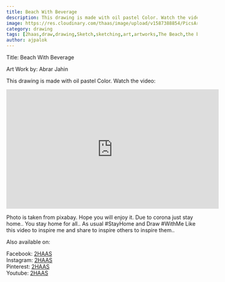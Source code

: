```yaml
---
title: Beach With Beverage
description: This drawing is made with oil pastel Color. Watch the video..
image: https://res.cloudinary.com/thaas/image/upload/v1587388854/PicsArt_04-18-10.58.52_mlfhje.jpg
category: drawing
tags: [2haas,draw,drawing,Sketch,sketching,art,artworks,The Beach,the beach,Myrtle Beach,Beverage,Myrtle,Long Beach,Long beach,Beaches,Satisfied,Satisfying,Satisfying video,satisfying video,Oil,Oil pastel,how to draw with oil pastels,Time lapse,How to draw with oil pastel,how to draw with oil pastel,Oil pastle,Pastels,টেলিভিশনে শুরু হলো শিক্ষার্থীদের বিকল্প ক্লাস,Corona,Update,corona,update,Corona update,corona update,corona Update,Quarantine,quarantine,StayHome,WithMe]
author: ajpalok
---
```

Title: Beach With Beverage  
  
Art Work by: Abrar Jahin  
  
This drawing is made with oil pastel Color. Watch the video:
<iframe width="560" height="315" src="https://www.youtube-nocookie.com/embed/8MH68Znm_ro" frameborder="0" allow="accelerometer; autoplay; encrypted-media; gyroscope; picture-in-picture" allowfullscreen></iframe>


  Photo is taken from pixabay. Hope you will enjoy it. Due to corona just stay home.. You stay home for all.. As usual #StayHome and Draw #WithMe
Like this video to inspire me and share to inspire others to inspire them..  
  
Also available on:  
  
Facebook: [2HAAS](https://facebook.com/2haas)  
Instagram: [2HAAS](https://instagram.com/2haas.ml)  
Pinterest: [2HAAS](https://pinterest.com/2haas_ml)  
Youtube: [2HAAS](https://youtu.be/8MH68Znm_ro)  
